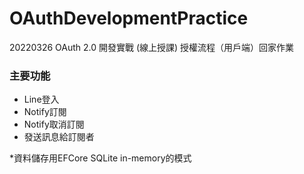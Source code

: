 # OAuthDevelopmentPractice
20220326 OAuth 2.0 開發實戰 (線上授課) 授權流程（用戶端）回家作業

### 主要功能
- Line登入
- Notify訂閱
- Notify取消訂閱
- 發送訊息給訂閱者

*資料儲存用EFCore SQLite in-memory的模式

